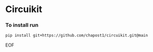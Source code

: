 # Circuikit

### To install run
```bash
pip install git+https://github.com/chapost1/circuikit.git@main
```

EOF
